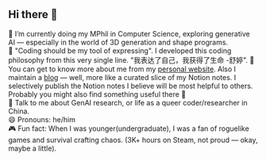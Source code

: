 ## Hi there 👋

<!--
**HoytXU/HoytXU** is a ✨ _special_ ✨ repository because its `README.md` (this file) appears on your GitHub profile.

Here are some ideas to get you started:

- 🔭 I’m currently working on ...
- 🌱 I’m currently learning ...
- 👯 I’m looking to collaborate on ...
- 🤔 I’m looking for help with ...
- 💬 Ask me about ...
- 📫 How to reach me: ...
- 😄 Pronouns: ...
- ⚡ Fun fact: ...
-->

🌱 I’m currently doing my MPhil in Computer Science, exploring generative AI — especially in the world of 3D generation and shape programs.  
🧠 "Coding should be my tool of expressing". I developed this coding philosophy from this very single line. "我表达了自己，我获得了生命 -舒婷". 
📝 You can get to know more about me from my [personal website](https://hoytxu.me). Also I maintain a [blog](https://paradoxs-blog.super.site/) — well, more like a curated slice of my Notion notes. I selectively publish the Notion notes I believe will be most helpful to others. Probably you might also find something useful there 👀  
💬 Talk to me about GenAI research, or life as a queer coder/researcher in China.  
😄 Pronouns: he/him  
🎮 Fun fact: When I was younger(undergraduate), I was a fan of roguelike games and survival crafting chaos. (3K+ hours on Steam, not proud — okay, maybe a little).

